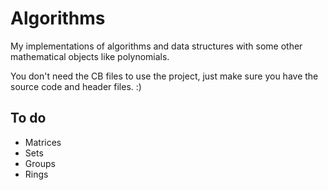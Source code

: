 # Algorithms
My implementations of algorithms and data structures with some other mathematical objects like polynomials.

You don't need the CB files to use the project, just make sure you have the source code and header files. :)

## To do
* Matrices
* Sets
* Groups
* Rings
